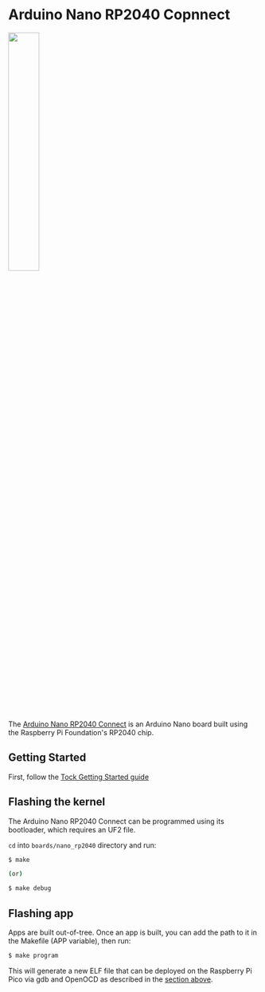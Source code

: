 Arduino Nano RP2040 Copnnect
============================

<img src="https://store-cdn.arduino.cc/uni/catalog/product/cache/1/image/520x330/604a3538c15e081937dbfbd20aa60aad/a/b/abx00053_00.default.jpg" width="35%">

The [Arduino Nano RP2040 Connect](https://docs.arduino.cc/hardware/nano-rp2040-connect) is an Arduino Nano
board built using the Raspberry Pi Foundation's RP2040 chip.

## Getting Started

First, follow the [Tock Getting Started guide](../../doc/Getting_Started.md)

## Flashing the kernel

The Arduino Nano RP2040 Connect can be programmed using its bootloader, which requires an UF2 file.

`cd` into `boards/nano_rp2040` directory and run:

```bash
$ make

(or)

$ make debug
```

## Flashing app

Apps are built out-of-tree. Once an app is built, you can add the path to it in the Makefile (APP variable), then run:
```bash
$ make program
```

This will generate a new ELF file that can be deployed on the Raspberry Pi Pico via gdb and OpenOCD as described in the [section above](#flash-the-tock-kernel).

